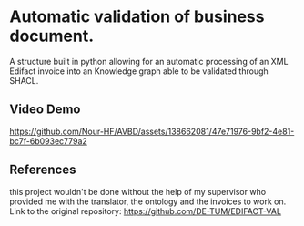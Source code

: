# Automatic validation of business document.
A structure built in python allowing for an automatic processing of an XML Edifact invoice into an Knowledge graph able to be validated through SHACL.

## Video Demo

https://github.com/Nour-HF/AVBD/assets/138662081/47e71976-9bf2-4e81-bc7f-6b093ec779a2

## References

this project wouldn't be done without the help of my supervisor who provided me with the translator, the ontology and the invoices to work on. Link to the original repository:  https://github.com/DE-TUM/EDIFACT-VAL